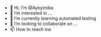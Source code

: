 - 👋 Hi, I’m @Ayoyimika
- 👀 I’m interested in ...
- 🌱 I’m currently learning automated testing 
- 💞️ I’m looking to collaborate on ...
- 📫 How to reach me 

<!---
Ayoyimika/Ayoyimika is a ✨ special ✨ repository because its `README.md` (this file) appears on your GitHub profile.
You can click the Preview link to take a look at your changes.
--->
